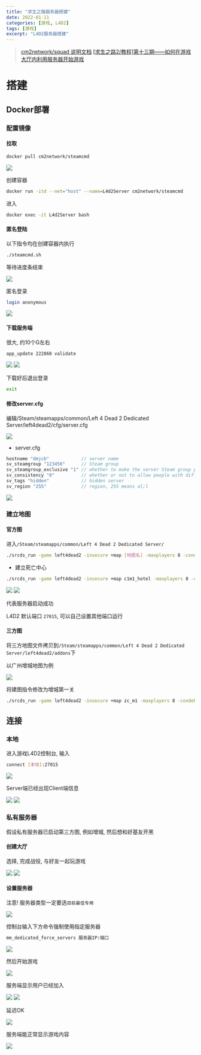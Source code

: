 ```yaml
---
title: "求生之路服务器搭建"
date: 2022-01-11
categories: [游戏, L4D2]
tags: [游戏]
excerpt: "L4D2服务器搭建"
---
```


> [cm2network/squad 说明文档](https://hub.docker.com/r/cm2network/squad/)
> [[求生之路2/教程]第十三期——如何在游戏大厅内利用服务器开始游戏](https://www.bilibili.com/video/BV1Ya411n7fT/?vd_source=d5f3e75e1bfdc1c3bb8859420f120bff)

# 搭建

## Docker部署

### 配置镜像 

#### 拉取

```sh
docker pull cm2network/steamcmd
```

![](/assets/image/20241110_124729.jpg)

创建容器

```sh
docker run -itd --net="host" --name=L4d2Server cm2network/steamcmd
```

进入

```sh
docker exec -it L4d2Server bash
```

#### 匿名登陆

以下指令均在创建容器内执行

```sh
./steamcmd.sh
```

等待进度条结束

![](/assets/image/20241110_125124.jpg)

匿名登录

```sh
login anonymous
```

![](/assets/image/20241110_125241.jpg)

#### 下载服务端

很大, 约10个G左右

```sh
app_update 222860 validate
```

![](/assets/image/20241110_125458.jpg)
![](/assets/image/20241110_130600.jpg)

下载好后退出登录

```sh
exit
```

#### 修改server.cfg

编辑/Steam/steamapps/common/Left 4 Dead 2 Dedicated Server/left4dead2/cfg/server.cfg

![](/assets/image/20241110_131901.jpg)

- server.cfg

```c
hostname "dmjcb"            // server name
sv_steamgroup "123456"      // Steam group
sv_steamgroup_exclusive "1" // whether to make the server Steam group private
sv_consistency "0"          // whether or not to allow people with different mods to enter the server
sv_tags "hidden"            // hidden server
sv_region "255"             // region, 255 means al;l
```

![](/assets/image/20241110_132103.jpg)

### 建立地图

#### 官方图

进入`/Steam/steamapps/common/Left 4 Dead 2 Dedicated Server/`

```sh
./srcds_run -game left4dead2 -insecure +map [地图名] -maxplayers 8 -condebug +exec server.cfg -nomaster
```

- 建立死亡中心

```sh
./srcds_run -game left4dead2 -insecure +map c1m1_hotel -maxplayers 8 -condebug +exec server.cfg -nomaster
```

![](/assets/image/20241110_132423.jpg)
![](/assets/image/20241110_133005.jpg)

代表服务器启动成功

L4D2 默认端口 `27015`, 可以自己设置其他端口运行

#### 三方图

将三方地图文件拷贝到`/Steam/steamapps/common/Left 4 Dead 2 Dedicated Server/left4dead2/addons`下

以广州增城地图为例

![](/assets/image/20241113_231058.jpg)

将建图指令修改为增城第一关

```sh
./srcds_run -game left4dead2 -insecure +map zc_m1 -maxplayers 8 -condebug +exec server.cfg -nomaster
```

## 连接

### 本地

进入游戏L4D2控制台, 输入

```sh
connect [本地]:27015
```

![](/assets/image/20241110_133332.jpg)


Server端已经出现Client端信息

![](/assets/image/20241110_133448.jpg)
![](/assets/image/20241110_133459.jpg)

### 私有服务器

假设私有服务器已启动第三方图, 例如增城, 然后想和好基友开黑

#### 创建大厅

选择, 完成战役, 与好友一起玩游戏

![](/assets/image/20241114_220928.jpg)
![](/assets/image/20241114_220946.jpg)

#### 设置服务器

注意! 服务器类型一定要选`目前最佳专用`

![](/assets/image/20241114_221016.jpg)

控制台输入下方命令强制使用指定服务器

```sh
mm_dedicated_force_servers 服务器IP:端口
```

![](/assets/image/20241114_221116.jpg)

然后开始游戏

![](/assets/image/20241114_221333.jpg)

服务端显示用户已经加入

![](/assets/image/20241114_221404.jpg)
![](/assets/image/20241114_221411.jpg)

延迟OK

![](/assets/image/20241114_221443.jpg)

服务端能正常显示游戏内容

![](/assets/image/20241114_221517.jpg)